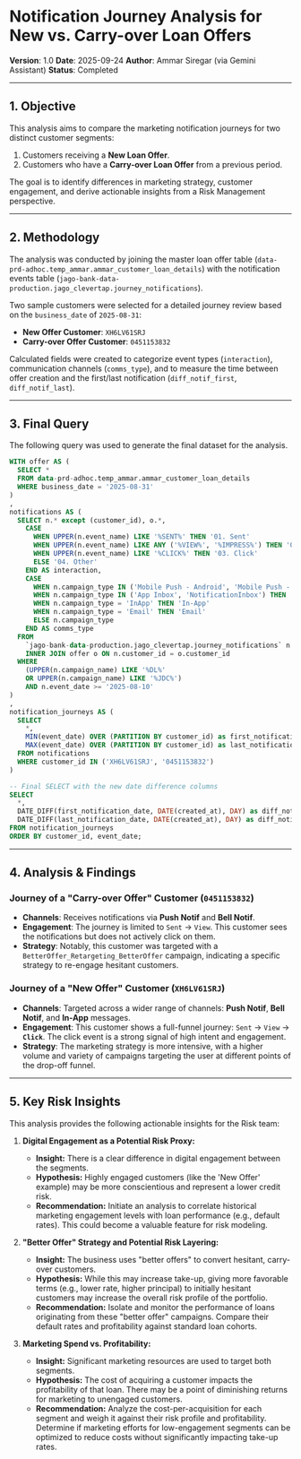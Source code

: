 # Notification Journey Analysis for New vs. Carry-over Loan Offers

**Version**: 1.0
**Date**: 2025-09-24
**Author**: Ammar Siregar (via Gemini Assistant)
**Status**: Completed

---

## 1. Objective

This analysis aims to compare the marketing notification journeys for two distinct customer segments:
1.  Customers receiving a **New Loan Offer**.
2.  Customers who have a **Carry-over Loan Offer** from a previous period.

The goal is to identify differences in marketing strategy, customer engagement, and derive actionable insights from a Risk Management perspective.

---

## 2. Methodology

The analysis was conducted by joining the master loan offer table (`data-prd-adhoc.temp_ammar.ammar_customer_loan_details`) with the notification events table (`jago-bank-data-production.jago_clevertap.journey_notifications`).

Two sample customers were selected for a detailed journey review based on the `business_date` of `2025-08-31`:
*   **New Offer Customer**: `XH6LV61SRJ`
*   **Carry-over Offer Customer**: `0451153832`

Calculated fields were created to categorize event types (`interaction`), communication channels (`comms_type`), and to measure the time between offer creation and the first/last notification (`diff_notif_first`, `diff_notif_last`).

---

## 3. Final Query

The following query was used to generate the final dataset for the analysis.

```sql
WITH offer AS (
  SELECT *
  FROM data-prd-adhoc.temp_ammar.ammar_customer_loan_details
  WHERE business_date = '2025-08-31'
)
,
notifications AS (
  SELECT n.* except (customer_id), o.*,
    CASE
      WHEN UPPER(n.event_name) LIKE '%SENT%' THEN '01. Sent'
      WHEN UPPER(n.event_name) LIKE ANY ('%VIEW%', '%IMPRESS%') THEN '02. View'
      WHEN UPPER(n.event_name) LIKE '%CLICK%' THEN '03. Click'
      ELSE '04. Other'
    END AS interaction,
    CASE
      WHEN n.campaign_type IN ('Mobile Push - Android', 'Mobile Push - iOS', 'Push') THEN 'Push Notif'
      WHEN n.campaign_type IN ('App Inbox', 'NotificationInbox') THEN 'Bell Notif'
      WHEN n.campaign_type = 'InApp' THEN 'In-App'
      WHEN n.campaign_type = 'Email' THEN 'Email'
      ELSE n.campaign_type
    END AS comms_type
  FROM
    `jago-bank-data-production.jago_clevertap.journey_notifications` n
    INNER JOIN offer o ON n.customer_id = o.customer_id
  WHERE
    (UPPER(n.campaign_name) LIKE '%DL%'
    OR UPPER(n.campaign_name) LIKE '%JDC%')
    AND n.event_date >= '2025-08-10'
)
,
notification_journeys AS (
  SELECT 
    *,
    MIN(event_date) OVER (PARTITION BY customer_id) as first_notification_date,
    MAX(event_date) OVER (PARTITION BY customer_id) as last_notification_date
  FROM notifications
  WHERE customer_id IN ('XH6LV61SRJ', '0451153832')
)

-- Final SELECT with the new date difference columns
SELECT 
  *,
  DATE_DIFF(first_notification_date, DATE(created_at), DAY) as diff_notif_first,
  DATE_DIFF(last_notification_date, DATE(created_at), DAY) as diff_notif_last
FROM notification_journeys
ORDER BY customer_id, event_date;
```

---

## 4. Analysis & Findings

### Journey of a "Carry-over Offer" Customer (`0451153832`)

*   **Channels**: Receives notifications via **Push Notif** and **Bell Notif**.
*   **Engagement**: The journey is limited to `Sent` -> `View`. This customer sees the notifications but does not actively click on them.
*   **Strategy**: Notably, this customer was targeted with a `BetterOffer_Retargeting_BetterOffer` campaign, indicating a specific strategy to re-engage hesitant customers.

### Journey of a "New Offer" Customer (`XH6LV61SRJ`)

*   **Channels**: Targeted across a wider range of channels: **Push Notif**, **Bell Notif**, and **In-App** messages.
*   **Engagement**: This customer shows a full-funnel journey: `Sent` -> `View` -> **`Click`**. The click event is a strong signal of high intent and engagement.
*   **Strategy**: The marketing strategy is more intensive, with a higher volume and variety of campaigns targeting the user at different points of the drop-off funnel.

---

## 5. Key Risk Insights

This analysis provides the following actionable insights for the Risk team:

1.  **Digital Engagement as a Potential Risk Proxy:**
    *   **Insight:** There is a clear difference in digital engagement between the segments.
    *   **Hypothesis:** Highly engaged customers (like the 'New Offer' example) may be more conscientious and represent a lower credit risk.
    *   **Recommendation:** Initiate an analysis to correlate historical marketing engagement levels with loan performance (e.g., default rates). This could become a valuable feature for risk modeling.

2.  **"Better Offer" Strategy and Potential Risk Layering:**
    *   **Insight:** The business uses "better offers" to convert hesitant, carry-over customers.
    *   **Hypothesis:** While this may increase take-up, giving more favorable terms (e.g., lower rate, higher principal) to initially hesitant customers may increase the overall risk profile of the portfolio.
    *   **Recommendation:** Isolate and monitor the performance of loans originating from these "better offer" campaigns. Compare their default rates and profitability against standard loan cohorts.

3.  **Marketing Spend vs. Profitability:**
    *   **Insight:** Significant marketing resources are used to target both segments.
    *   **Hypothesis:** The cost of acquiring a customer impacts the profitability of that loan. There may be a point of diminishing returns for marketing to unengaged customers.
    *   **Recommendation:** Analyze the cost-per-acquisition for each segment and weigh it against their risk profile and profitability. Determine if marketing efforts for low-engagement segments can be optimized to reduce costs without significantly impacting take-up rates.
